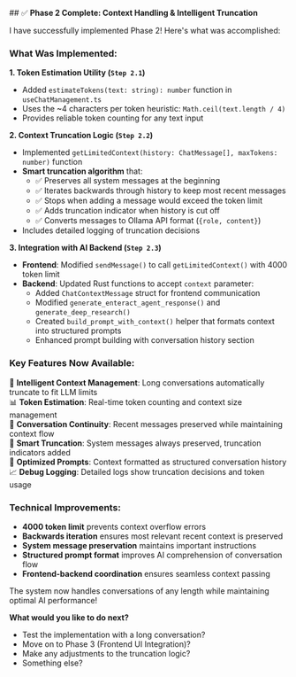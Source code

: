 \## ✅ **Phase 2 Complete: Context Handling & Intelligent Truncation**

I have successfully implemented Phase 2! Here's what was accomplished:

### **What Was Implemented:**

**1. Token Estimation Utility (`Step 2.1`)**
- Added `estimateTokens(text: string): number` function in `useChatManagement.ts`
- Uses the ~4 characters per token heuristic: `Math.ceil(text.length / 4)`
- Provides reliable token counting for any text input

**2. Context Truncation Logic (`Step 2.2`)**
- Implemented `getLimitedContext(history: ChatMessage[], maxTokens: number)` function
- **Smart truncation algorithm** that:
  - ✅ Preserves all system messages at the beginning
  - ✅ Iterates backwards through history to keep most recent messages
  - ✅ Stops when adding a message would exceed the token limit
  - ✅ Adds truncation indicator when history is cut off
  - ✅ Converts messages to Ollama API format (`{role, content}`)
- Includes detailed logging of truncation decisions

**3. Integration with AI Backend (`Step 2.3`)**
- **Frontend**: Modified `sendMessage()` to call `getLimitedContext()` with 4000 token limit
- **Backend**: Updated Rust functions to accept `context` parameter:
  - Added `ChatContextMessage` struct for frontend communication
  - Modified `generate_enteract_agent_response()` and `generate_deep_research()`
  - Created `build_prompt_with_context()` helper that formats context into structured prompts
  - Enhanced prompt building with conversation history section

### **Key Features Now Available:**

🧠 **Intelligent Context Management**: Long conversations automatically truncate to fit LLM limits  
📊 **Token Estimation**: Real-time token counting and context size management  
🔄 **Conversation Continuity**: Recent messages preserved while maintaining context flow  
📝 **Smart Truncation**: System messages always preserved, truncation indicators added  
🎯 **Optimized Prompts**: Context formatted as structured conversation history  
📈 **Debug Logging**: Detailed logs show truncation decisions and token usage

### **Technical Improvements:**

- **4000 token limit** prevents context overflow errors
- **Backwards iteration** ensures most relevant recent context is preserved
- **System message preservation** maintains important instructions
- **Structured prompt format** improves AI comprehension of conversation flow
- **Frontend-backend coordination** ensures seamless context passing

The system now handles conversations of any length while maintaining optimal AI performance! 

**What would you like to do next?**
- Test the implementation with a long conversation?
- Move on to Phase 3 (Frontend UI Integration)?
- Make any adjustments to the truncation logic?
- Something else?